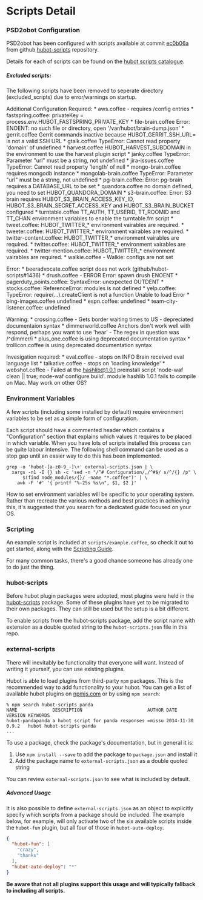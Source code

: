 # Scripts Detail

### PSD2obot Configuration

PSD2obot has been configured with scripts available at commit [ec0b06a][ec0b06a] from github [hubot-scripts][hubot-scripts] repository.

[ec0b06a]:https://github.com/github/hubot-scripts/commit/ec0b06aa9f2169c8427cdf77f49a0de698c969b1
[hubot-scripts]:https://github.com/github/hubot-scripts.git

Details for each of scripts can be found on the [hubot scripts catalogue][hubot-catalog].

[hubot-catalog]:http://hubot-script-catalog.herokuapp.com/

##### Excluded scripts:

The following scripts have been removed to seperate directory (excluded_scripts) due to error/warnings on startup.

  Additional Configuration Required:
    * aws.coffee - requires /config entries
    * fastspring.coffee:  privateKey = process.env.HUBOT_FASTSPRING_PRIVATE_KEY
    * file-brain.coffee Error: ENOENT: no such file or directory, open '/var/hubot/brain-dump.json'
    * gerrit.coffee Gerrit commands inactive because HUBOT_GERRIT_SSH_URL= is not a valid SSH URL
    * gtalk.coffee TypeError: Cannot read property 'domain' of undefined
    * harvest.coffee HUBOT_HARVEST_SUBDOMAIN in the environment to use the harvest plugin script
    * janky.coffee TypeError: Parameter "url" must be a string, not undefined
    * jira-issues.coffee TypeError: Cannot read property 'length' of null
    * mongo-brain.coffee requires mongodb instance
    * mongolab-brain.coffee TypeError: Parameter "url" must be a string, not undefined
    * pg-brain.coffee: Error: pg-brain requires a DATABASE_URL to be set
    * quandora.coffee no domain defined, you need to set HUBOT_QUANDORA_DOMAIN
    * s3-brain.coffee: Error: S3 brain requires HUBOT_S3_BRAIN_ACCESS_KEY_ID, HUBOT_S3_BRAIN_SECRET_ACCESS_KEY and HUBOT_S3_BRAIN_BUCKET configured
    * turntable.coffee TT_AUTH, TT_USERID, TT_ROOMID and TT_CHAN environment variables to enable the turntable.fm script
    * tweet.coffee: HUBOT_TWITTER_* environment vairables are required.
    * tweeter.coffee: HUBOT_TWITTER_* environment vairables are required.
    * twitter-content.coffee: HUBOT_TWITTER_* environment vairables are required.
    * twitter.coffee: HUBOT_TWITTER_* environment vairables are required.
    * twitter-mention.coffee: HUBOT_TWITTER_* environment vairables are required.
    * walkie.coffee - Walkie: configs are not set

  Error:
    * beeradvocate.coffee script does not work (github/hubot-scripts#1436)
    * drush.coffee - ERROR Error: spawn drush ENOENT
    * pagerduty_points.coffee: SyntaxError: unexpected OUTDENT
    * stocks.coffee: ReferenceError: modules is not defined
    * yelp.coffee: TypeError: require(...).createClient is not a function
    Unable to load Error
      * bing-images.coffee undefined
      * espn.coffee: undefined
      * team-city-listener.coffee: undefined

  Warning:
    * crossing.coffee - Gets border waiting times to US - depreciated documentaion syntax
    * dimmerworld.coffee Anchors don't work well with respond, perhaps you want to use 'hear' - The regex in question was /^dimmer/i
    * plus_one.coffee is using deprecated documentation syntax
    * trollicon.coffee is using deprecated documentation syntax

  Invesigation required:
    * eval.coffee - stops on INFO Brain received eval language list
    * talkative.coffee - stops on 'loading knowledge'
    * webshot.coffee - Failed at the hashlib@1.0.1 preinstall script 'node-waf clean || true; node-waf configure build'.
      module hashlib 1.0.1 fails to compile on Mac. May work on other OS?

### Environment Variables

A few scripts (including some installed by default) require environment
variables to be set as a simple form of configuration.

Each script should have a commented header which contains a "Configuration"
section that explains which values it requires to be placed in which variable.
When you have lots of scripts installed this process can be quite labour
intensive. The following shell command can be used as a stop gap until an
easier way to do this has been implemented.

    grep -o 'hubot-[a-z0-9_-]\+' external-scripts.json | \
      xargs -n1 -I {} sh -c 'sed -n "/^# Configuration/,/^#$/ s/^/{} /p" \
          $(find node_modules/{}/ -name "*.coffee")' | \
        awk -F '#' '{ printf "%-25s %s\n", $1, $2 }'

How to set environment variables will be specific to your operating system.
Rather than recreate the various methods and best practices in achieving this,
it's suggested that you search for a dedicated guide focused on your OS.

### Scripting

An example script is included at `scripts/example.coffee`, so check it out to
get started, along with the [Scripting Guide][scripting-docs].

For many common tasks, there's a good chance someone has already one to do just
the thing.

[scripting-docs]: https://github.com/github/hubot/blob/master/docs/scripting.md

### hubot-scripts

Before hubot plugin packages were adopted, most plugins were held in the
[hubot-scripts][hubot-scripts] package. Some of these plugins have yet to be
migrated to their own packages. They can still be used but the setup is a bit
different.

To enable scripts from the hubot-scripts package, add the script name with
extension as a double quoted string to the `hubot-scripts.json` file in this
repo.

[hubot-scripts]: https://github.com/github/hubot-scripts

### external-scripts

There will inevitably be functionality that everyone will want. Instead of
writing it yourself, you can use existing plugins.

Hubot is able to load plugins from third-party `npm` packages. This is the
recommended way to add functionality to your hubot. You can get a list of
available hubot plugins on [npmjs.com][npmjs] or by using `npm search`:

    % npm search hubot-scripts panda
    NAME             DESCRIPTION                        AUTHOR DATE       VERSION KEYWORDS
    hubot-pandapanda a hubot script for panda responses =missu 2014-11-30 0.9.2   hubot hubot-scripts panda
    ...


To use a package, check the package's documentation, but in general it is:

1. Use `npm install --save` to add the package to `package.json` and install it
2. Add the package name to `external-scripts.json` as a double quoted string

You can review `external-scripts.json` to see what is included by default.

##### Advanced Usage

It is also possible to define `external-scripts.json` as an object to
explicitly specify which scripts from a package should be included. The example
below, for example, will only activate two of the six available scripts inside
the `hubot-fun` plugin, but all four of those in `hubot-auto-deploy`.

```json
{
  "hubot-fun": [
    "crazy",
    "thanks"
  ],
  "hubot-auto-deploy": "*"
}
```

**Be aware that not all plugins support this usage and will typically fallback
to including all scripts.**

[npmjs]: https://www.npmjs.com

